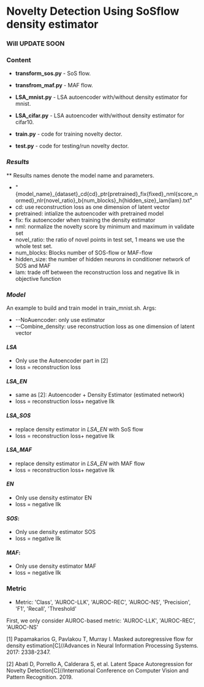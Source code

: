 # Novelty Detection Using SoSflow density estimator

### Will UPDATE SOON
### Content

* **transform_sos.py** -  SoS flow.
* **transfrom_maf.py** - MAF flow.

* **LSA_mnist.py** - LSA autoencoder with/without density estimator for mnist.
* **LSA_cifar.py** - LSA autoencoder with/without density estimator for cifar10.

* **train.py** - code for training novelty dector.
* **test.py** - code for testing/run novelty dector.

### *Results*
** Results names denote the model name and parameters.

* "{model_name}_{dataset}_cd{cd}_ptr{pretrained}_fix{fixed}_nml{score_normed}_nlr{novel_ratio}_b{num_blocks}_h{hidden_size}_lam{lam}.txt"
* cd: use reconstruction loss as one dimension of latent vector
* pretrained: intialize the autoencoder with pretrained model
* fix: fix autoencoder when training the density estimator
* nml: normalize the novelty score by minimum and maximum in validate set
* novel_ratio: the ratio of novel points in test set, 1 means we use the whole test set.
* num_blocks: Blocks number of SOS-flow or MAF-flow
* hidden_size: the number of hidden neurons in conditioner network of SOS and MAF
* lam: trade off between the reconstruction loss and negative llk in objective function

### *Model*
An example to build and train model in train_mnist.sh. Args:
* --NoAuencoder: only use estimator
* --Combine_density: use reconstruction loss as one dimension of latent vector

#### *LSA*
* Only use the Autoencoder part in [2] 
* loss = reconstruction loss

#### *LSA_EN*
* same as [2]: 
Autoencoder + Density Estimator (estimated network)
* loss = reconstruction loss+ negative llk

#### *LSA_SOS*
* replace density estimator in *LSA_EN* with SoS flow
* loss = reconstruction loss+ negative llk

#### *LSA_MAF*
* replace density estimator in *LSA_EN* with MAF flow
* loss = reconstruction loss+ negative llk

#### *EN*
* Only use density estimator EN
* loss = negative llk

#### *SOS*: 
* Only use density estimator SOS
* loss = negative llk

#### *MAF*: 
* Only use density estimator MAF
* loss = negative llk


### Metric 
* Metric: 'Class', 'AUROC-LLK', 'AUROC-REC', 'AUROC-NS', 'Precision',
                'F1',
                'Recall',
                'Threshold'

First, we only consider AUROC-based metric: 'AUROC-LLK', 'AUROC-REC', 'AUROC-NS'


[1] Papamakarios G, Pavlakou T, Murray I. Masked autoregressive flow for density estimation[C]//Advances in Neural Information Processing Systems. 2017: 2338-2347.

[2] Abati D, Porrello A, Calderara S, et al. Latent Space Autoregression for Novelty Detection[C]//International Conference on Computer Vision and Pattern Recognition. 2019. 




